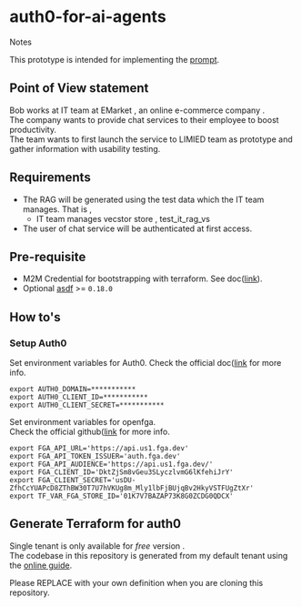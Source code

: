 # auth0-for-ai-agents

Notes

This prototype is intended for implementing the [prompt](https://dev.to/devteam/join-the-auth0-for-ai-agents-challenge-3000-in-prizes-11gi).  


## Point of View statement

Bob works at IT team at EMarket , an online e-commerce company .  
The company wants to provide chat services to their employee to boost productivity.  
The team wants to first launch the service to LIMIED team as prototype and gather information with usability testing.


## Requirements

- The RAG will be generated using the test data which the IT team manages. That is ,
    - IT team manages vecstor store , test_it_rag_vs
- The user of chat service will be authenticated at first access.


## Pre-requisite

- M2M Credential for bootstrapping with terraform. See doc([link](https://registry.terraform.io/providers/auth0/auth0/latest/docs/guides/quickstart)). 
- Optional [asdf](https://asdf-vm.com/) >= `0.18.0`

## How to's

### Setup Auth0

Set environment variables for Auth0.
Check the official doc([link](https://registry.terraform.io/providers/auth0/auth0/latest/docs) for more info.

```shell
export AUTH0_DOMAIN=***********
export AUTH0_CLIENT_ID=***********
export AUTH0_CLIENT_SECRET=***********
```

Set environment variables for openfga.  
Check the official github([link](https://github.com/openfga/terraform-provider-openfga?tab=readme-ov-file#environment-variables) for more info.

```shell
export FGA_API_URL='https://api.us1.fga.dev'
export FGA_API_TOKEN_ISSUER='auth.fga.dev'
export FGA_API_AUDIENCE='https://api.us1.fga.dev/'
export FGA_CLIENT_ID='DktZjSm8vGeu3SLyczlvmG6lKfehiJrY'
export FGA_CLIENT_SECRET='usDU-ZfhCcYUAPcD8ZThBW30T7U7hVKUg8m_Mly1lbFjBUjqBv2HkyVSTFUgZtXr'
export TF_VAR_FGA_STORE_ID='01K7V7BAZAP73K8G0ZCDG0QDCX'
```

## Generate Terraform for auth0

Single tenant is only available for _free_ version .  
The codebase in this repository is generated from my default tenant using the [online guide](https://registry.terraform.io/providers/auth0/auth0/latest/docs/guides/generate_terraform_config).

Please REPLACE with your own definition when you are cloning this repository.